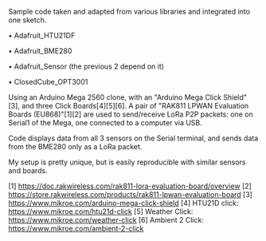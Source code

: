 Sample code taken and adapted from various libraries and integrated into one sketch.

• Adafruit_HTU21DF

• Adafruit_BME280

• Adafruit_Sensor (the previous 2 depend on it)

• ClosedCube_OPT3001

Using an Arduino Mega 2560 clone, with an "Arduino Mega Click Shield" [3], and three Click Boards[4][5][6].
A pair of "RAK811 LPWAN Evaluation Boards (EU868)"[1][2] are used to send/receive LoRa P2P packets: one on Serial1 of the Mega, one connected to a computer via USB.

Code displays data from all 3 sensors on the Serial terminal, and sends data from the BME280 only as a LoRa packet.

My setup is pretty unique, but is easily reproducible with similar sensors and boards.

[1] https://doc.rakwireless.com/rak811-lora-evaluation-board/overview
[2] https://store.rakwireless.com/products/rak811-lpwan-evaluation-board
[3] https://www.mikroe.com/arduino-mega-click-shield
[4] HTU21D click: https://www.mikroe.com/htu21d-click
[5] Weather Click: https://www.mikroe.com/weather-click
[6] Ambient 2 Click: https://www.mikroe.com/ambient-2-click
